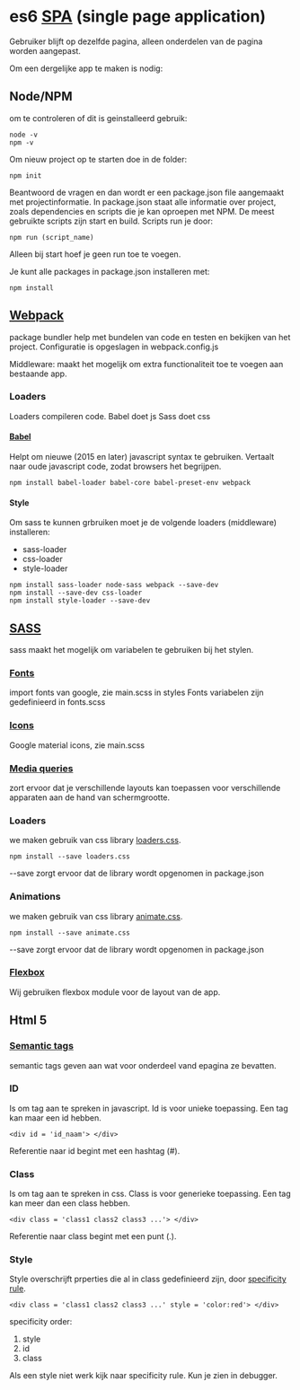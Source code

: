 # es6 [SPA](https://nl.wikipedia.org/wiki/Single_Page_Application) (single page application)
Gebruiker blijft op dezelfde pagina, alleen onderdelen van de pagina worden aangepast.

Om een dergelijke app te maken is nodig:

## Node/NPM 
om te controleren of dit is geinstalleerd gebruik:
```
node -v
npm -v
```
Om nieuw project op te starten doe in de folder:
```
npm init
```
Beantwoord de vragen en dan wordt er een package.json file aangemaakt met projectinformatie.
In package.json staat alle informatie over project, zoals dependencies en scripts die je kan oproepen met NPM.
De meest gebruikte scripts zijn start en build.
Scripts run je door:
```
npm run (script_name)
```
Alleen bij start hoef je geen run toe te voegen.

Je kunt alle packages in package.json installeren met:
```
npm install
```

## [Webpack](https://webpack.js.org/guides/getting-started/)
package bundler
help met bundelen van code en testen en bekijken van het project.
Configuratie is opgeslagen in webpack.config.js

Middleware: maakt het mogelijk om extra functionaliteit toe te voegen aan bestaande app.

### Loaders
Loaders compileren code.
Babel doet js
Sass doet css

#### [Babel](https://babeljs.io/)
Helpt om nieuwe (2015 en later) javascript syntax te gebruiken. Vertaalt naar oude javascript code, zodat browsers het begrijpen.
```
npm install babel-loader babel-core babel-preset-env webpack
```

#### Style
Om sass te kunnen grbruiken moet je de volgende loaders (middleware) installeren:
- sass-loader
- css-loader
- style-loader
```
npm install sass-loader node-sass webpack --save-dev
npm install --save-dev css-loader
npm install style-loader --save-dev
```

## [SASS](http://sass-lang.com/)
sass maakt het mogelijk om variabelen te gebruiken bij het stylen.

### [Fonts](https://fonts.google.com/)
import fonts van google, zie main.scss in styles
Fonts variabelen zijn gedefinieerd in fonts.scss

### [Icons](https://material.io/icons/)
Google material icons, zie main.scss

### [Media queries](https://www.w3schools.com/cssref/css3_pr_mediaquery.asp)
zort ervoor dat je verschillende layouts kan toepassen voor verschillende apparaten aan de hand van schermgrootte.

### Loaders
we maken gebruik van css library [loaders.css](https://connoratherton.com/loaders).
```
npm install --save loaders.css
```
--save zorgt ervoor dat de library wordt opgenomen in package.json

### Animations
we maken gebruik van css library [animate.css](https://daneden.github.io/animate.css/).
```
npm install --save animate.css
```
--save zorgt ervoor dat de library wordt opgenomen in package.json

### [Flexbox](https://www.w3schools.com/css/css3_flexbox.asp)
Wij gebruiken flexbox module voor de layout van de app.

## Html 5

### [Semantic tags](https://www.w3schools.com/html/html5_semantic_elements.asp)
semantic tags geven aan wat voor onderdeel vand epagina ze bevatten.

### ID
Is om tag aan te spreken in javascript. Id is voor unieke toepassing.
Een tag kan maar een id hebben. 
```
<div id = 'id_naam'> </div>
```
Referentie naar id begint met een hashtag (#).

### Class
Is om tag aan te spreken in css. Class is voor generieke toepassing.
Een tag kan meer dan een class hebben.
```
<div class = 'class1 class2 class3 ...'> </div>
```
Referentie naar class begint met een punt (.).

### Style
Style overschrijft prperties die al in class gedefinieerd zijn, door [specificity rule](https://developer.mozilla.org/en-US/docs/Web/CSS/Specificity).

```
<div class = 'class1 class2 class3 ...' style = 'color:red'> </div>
```

specificity order:
1. style
2. id
3. class 

Als een style niet werk kijk naar specificity rule. Kun je zien in debugger.